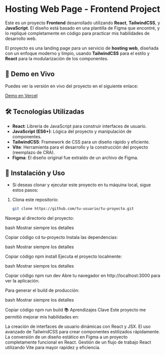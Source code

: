 # Hosting Web Page - Frontend Project

Este es un proyecto **Frontend** desarrollado utilizando **React**, **TailwindCSS**, y **JavaScript**. El diseño está basado en una plantilla de Figma que encontré, y lo repliqué completamente en código para practicar mis habilidades de desarrollo web.

El proyecto es una landing page para un servicio de **hosting web**, diseñada con un enfoque moderno y limpio, usando **TailwindCSS** para el estilo y **React** para la modularización de los componentes.

## 🚀 Demo en Vivo

Puedes ver la versión en vivo del proyecto en el siguiente enlace:

[Demo en Vercel](https://hosting-web-site.vercel.app/)

## 🛠️ Tecnologías Utilizadas

- **React**: Librería de JavaScript para construir interfaces de usuario.
- **JavaScript (ES6+)**: Lógica del proyecto y manipulación de componentes.
- **TailwindCSS**: Framework de CSS para un diseño rápido y eficiente.
- **Vite**: Herramienta para el desarrollo y la construcción del proyecto (reemplazo de CRA).
- **Figma**: El diseño original fue extraído de un archivo de Figma.

## 📝 Instalación y Uso

- Si deseas clonar y ejecutar este proyecto en tu máquina local, sigue estos pasos:

1. Clona este repositorio:

   ```bash
   git clone https://github.com/tu-usuario/tu-proyecto.git
Navega al directorio del proyecto:

bash
Mostrar siempre los detalles

Copiar código
cd tu-proyecto
Instala las dependencias:

bash
Mostrar siempre los detalles

Copiar código
npm install
Ejecuta el proyecto localmente:

bash
Mostrar siempre los detalles

Copiar código
npm run dev
Abre tu navegador en http://localhost:3000 para ver la aplicación.

Para generar el build de producción:

bash
Mostrar siempre los detalles

Copiar código
npm run build
📚 Aprendizajes Clave
Este proyecto me permitió mejorar mis habilidades en:

La creación de interfaces de usuario dinámicas con React y JSX.
El uso avanzado de TailwindCSS para crear componentes estilizados rápidamente.
La conversión de un diseño estático en Figma a un proyecto completamente funcional en React.
Gestión de un flujo de trabajo React utilizando Vite para mayor rapidez y eficiencia.
